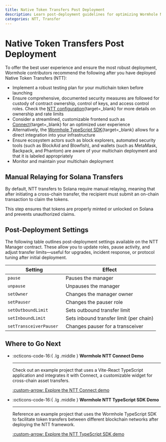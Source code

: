 ```yaml
---
title: Native Token Transfers Post Deployment
description: Learn post-deployment guidelines for optimizing Wormhole NTT, which include testing, security, frontend integration, ecosystem coordination, and monitoring.
categories: NTT, Transfer
---
```


# Native Token Transfers Post Deployment

To offer the best user experience and ensure the most robust deployment, Wormhole contributors recommend the following after you have deployed Native Token Transfers (NTT):

- Implement a robust testing plan for your multichain token before launching
- Ensure comprehensive, documented security measures are followed for custody of contract ownership, control of keys, and access control roles. Check the [NTT configuration](/docs/products/native-token-transfers/configuration/access-control/){target=\_blank} for more details on ownership and rate limits
- Consider a streamlined, customizable frontend such as [Connect](/docs/products/connect/overview/){target=\_blank} for an optimized user experience
- Alternatively, the [Wormhole TypeScript SDK](/docs/tools/typescript-sdk/get-started/){target=\_blank} allows for a direct integration into your infrastructure
- Ensure ecosystem actors such as block explorers, automated security tools (such as BlockAid and Blowfish), and wallets (such as MetaMask, Backpack, and Phantom) are aware of your multichain deployment and that it is labeled appropriately
- Monitor and maintain your multichain deployment

## Manual Relaying for Solana Transfers  

By default, NTT transfers to Solana require manual relaying, meaning that after initiating a cross-chain transfer, the recipient must submit an on-chain transaction to claim the tokens.

This step ensures that tokens are properly minted or unlocked on Solana and prevents unauthorized claims.

## Post-Deployment Settings

The following table outlines post-deployment settings available on the NTT Manager contract. These allow you to update roles, pause activity, and adjust transfer limits—useful for upgrades, incident response, or protocol tuning after initial deployment.

| Setting                 | Effect                                   |
|-------------------------|------------------------------------------|
| `pause`                 | Pauses the manager                       |
| `unpause`               | Unpauses the manager                     |
| `setOwner`              | Changes the manager owner                |
| `setPauser`             | Changes the pauser role                  |
| `setOutboundLimit`      | Sets outbound transfer limit             |
| `setInboundLimit`       | Sets inbound transfer limit (per chain)  |
| `setTransceiverPauser ` | Changes pauser for a transceiver         |

## Where to Go Next

<div class="grid cards" markdown>

-   :octicons-code-16:{ .lg .middle } **Wormhole NTT Connect Demo**

    ---

    Check out an example project that uses a Vite-React TypeScript application and integrates it with Connect, a customizable widget for cross-chain asset transfers.

    [:custom-arrow: Explore the NTT Connect demo](https://github.com/wormhole-foundation/demo-ntt-connect)

-   :octicons-code-16:{ .lg .middle } **Wormhole NTT TypeScript SDK Demo**

    ---

    Reference an example project that uses the Wormhole TypeScript SDK to facilitate token transfers between different blockchain networks after deploying the NTT framework.

    [:custom-arrow: Explore the NTT TypeScript SDK demo](https://github.com/wormhole-foundation/demo-ntt-ts-sdk)

</div>
